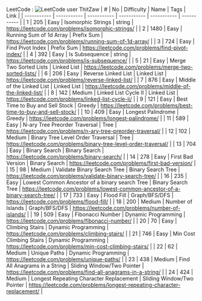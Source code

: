LeetCode : ![LeetCode user ThitZaw](https://img.shields.io/badge/dynamic/json?style=social&labelColor=black&color=%23ffa116&label=Solved&query=solved&url=https%3A%2F%2Fleetcode-badge.vercel.app%2Fapi%2Fusers%2FThitZaw&logo=leetcode&logoColor=yellow)
|  #  | No | Difficulty   | Name                                           | Tags                       | Link                                                                          |
| ----------- | ----------- | ----------- | ----------- | ----------- | ----------- |
|  1 |  205 | Easy         | Isomorphic Strings                        | string                     | https://leetcode.com/problems/isomorphic-strings/                             |
|  2 | 1480 | Easy         | Running Sum of 1d Array                  | Prefix Sum                 | https://leetcode.com/problems/running-sum-of-1d-array/                        |
|  3 |  724 | Easy         | Find Pivot Index                          | Prefix Sum                 | https://leetcode.com/problems/find-pivot-index/                               |
|  4 |  392 | Easy         | Is Subsequence                            | string                     | https://leetcode.com/problems/is-subsequence/                                 |
|  5 |   21 | Easy         | Merge Two Sorted Lists                         | Linked List                | https://leetcode.com/problems/merge-two-sorted-lists/                         |
|  6 |  206 | Easy         | Reverse Linked List                            | Linked List                | https://leetcode.com/problems/reverse-linked-list/                            |
|  7 |  876 | Easy         | Middle of the Linked List                      | Linked List                | https://leetcode.com/problems/middle-of-the-linked-list/                      |
|  8 |  142 | Medium       | Linked List Cycle II                           | Linked List                | https://leetcode.com/problems/linked-list-cycle-ii/                           |
|  9 |  121 | Easy         | Best Time to Buy and Sell Stock                | Greedy                     | https://leetcode.com/problems/best-time-to-buy-and-sell-stock/                |
|  10 |  409 | Easy         | Longest Palindrome                             | Greedy                     | https://leetcode.com/problems/longest-palindrome/                             |
| 11 |  589 | Easy         | N-ary Tree Preorder Traversal                  | Tree                       | https://leetcode.com/problems/n-ary-tree-preorder-traversal/                  |
| 12 |  102 | Medium       | Binary Tree Level Order Traversal              | Tree                       | https://leetcode.com/problems/binary-tree-level-order-traversal/              |
| 13 |  704 | Easy         | Binary Search                                  | Binary Search              | https://leetcode.com/problems/binary-search/                                  |
| 14 |  278 | Easy         | First Bad Version                              | Binary Search              | https://leetcode.com/problems/first-bad-version/                              |
| 15 |   98 | Medium       | Validate Binary Search Tree                    | Binary Search Tree         | https://leetcode.com/problems/validate-binary-search-tree/                    |
| 16 |  235 | Easy         | Lowest Common Ancestor of a binary search Tree | Binary Search Tree         | https://leetcode.com/problems/lowest-common-ancestor-of-a-binary-search-tree/ |
| 17 |  733 | Easy         | Flood Fill                                     | Graph/BFS/DFS              | https://leetcode.com/problems/flood-fill/                                     |
| 18 |  200 | Medium       | Number of Islands                              | Graph/BFS/DFS              | https://leetcode.com/problems/number-of-islands/                              |
| 19 |  509 | Easy         | Fibonacci Number                               | Dynamic Programming        | https://leetcode.com/problems/fibonacci-number/                               |
| 20 |   70 | Easy         | Climbing Stairs                                | Dynamic Programming        | https://leetcode.com/problems/climbing-stairs/                                |
| 21 |  746 | Easy         | Min Cost Climbing Stairs                       | Dynamic Programming        | https://leetcode.com/problems/min-cost-climbing-stairs/                       |
| 22 |   62 | Medium       | Unique Paths                                   | Dynamic Programming        | https://leetcode.com/problems/unique-paths/                                   |
| 23 |  438 | Medium       | Find All Anagrams in a String                  | Sliding Window/Two Pointer | https://leetcode.com/problems/find-all-anagrams-in-a-string/                  |
| 24 |  424 | Medium       | Longest Repeating Character Replacement        | Sliding Window/Two Pointer | https://leetcode.com/problems/longest-repeating-character-replacement/        |